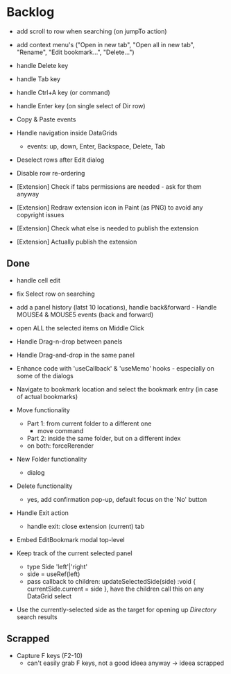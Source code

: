# Backlog

- add scroll to row when searching (on jumpTo action)

- add context menu's ("Open in new tab", "Open all in new tab", "Rename", "Edit bookmark...", "Delete...")
- handle Delete key
- handle Tab key
- handle Ctrl+A key (or command)
- handle Enter key (on single select of Dir row)

- Copy & Paste events
- Handle navigation inside DataGrids

  - events: up, down, Enter, Backspace, Delete, Tab

- Deselect rows after Edit dialog

- Disable row re-ordering

- [Extension] Check if tabs permissions are needed - ask for them anyway
- [Extension] Redraw extension icon in Paint (as PNG) to avoid any copyright issues
- [Extension] Check what else is needed to publish the extension
- [Extension] Actually publish the extension

## Done

- handle cell edit

- fix Select row on searching

- add a panel history (latst 10 locations), handle back&forward - Handle MOUSE4 & MOUSE5 events (back and forward)

- open ALL the selected items on Middle Click

- Handle Drag-n-drop between panels

- Handle Drag-and-drop in the same panel

- Enhance code with 'useCallback' & 'useMemo' hooks - especially on some of the dialogs

- Navigate to bookmark location and select the bookmark entry (in case of actual bookmarks)

- Move functionality

  - Part 1: from current folder to a different one
    - move command
  - Part 2: inside the same folder, but on a different index

  * on both: forceRerender

- New Folder functionality

  - dialog

- Delete functionality

  - yes, add confirmation pop-up, default focus on the 'No' button

- Handle Exit action

  - handle exit: close extension (current) tab

- Embed EditBookmark modal top-level

- Keep track of the current selected panel

  - type Side 'left'|'right'
  - side = useRef<Side>(left)
  - pass callback to children: updateSelectedSide(side) :void { currentSide.current = side }, have the children call this on any DataGrid select

- Use the currently-selected side as the target for opening up _Directory_ search results

## Scrapped

- Capture F keys (F2-10)
  - can't easily grab F keys, not a good ideea anyway -> ideea scrapped
